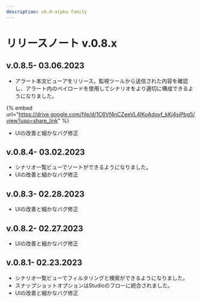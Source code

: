 ```yaml
---
description: v0.8-alpha family
---
```


<!--
# 🔖 リリースノート v.0.8.x
-->

# リリースノート v.0.8.x

## v.0.8.5- 03.06.2023

* アラート本文ビューアをリリース。監視ツールから送信された内容を確認し、アラート内のペイロードを使用してシナリオをより適切に構成できるようになりました。

{% embed url="https://drive.google.com/file/d/1C6Vf4nCZeeVL4lKoAdoyf_kKj4sjPbg5/view?usp=share_link" %}

* UIの改善と細かなバグ修正

## v.0.8.4- 03.02.2023

* シナリオ一覧ビューでソートができるようになりました。
* UIの改善と細かなバグ修正

## v.0.8.3- 02.28.2023

* UIの改善と細かなバグ修正

## v.0.8.2- 02.27.2023

* UIの改善と細かなバグ修正

## v.0.8.1- 02.23.2023

* シナリオ一覧ビューでフィルタリングと検索ができるようになりました。
* スナップショットオプションはStudioのフローに統合されました。
* UIの改善と細かなバグ修正
